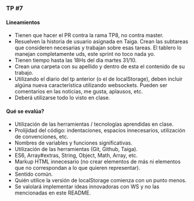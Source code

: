 ### TP #7

#### Lineamientos
*   Tienen que hacer el PR contra la rama TP8, no contra master.
*   Resuelven la historia de usuario asignada en Taiga. Crean las subtareas que consideren necesarias y trabajan sobre esas tareas. El tablero lo manejan completamente uds, este sprint no toco nada yo.
*   Tienen tiempo hasta las 18Hs del dia martes 31/10.
*	Crean una carpeta con su apellido y dentro de esta el contenido de su trabajo.
*   Utilizando el diario del tp anterior (o el de localStorage), deben incluir algúna nueva característica utilizando websockets. Pueden ser comentarios en las noticias, me gusta, aplausos, etc.
*	Deberá utilizarse todo lo visto en clase.

#### Qué se evalúa?
*   Utilización de las herramientas / tecnologías aprendidas en clase.
*   Prolijidad del código: indentaciones, espacios innecesarios, utilización de convenciones, etc.
*   Nombres de variables y funciones significativas.
*   Utilización de las herramientas (Git, Github, Taiga).
*   ES6, Array#extras, String, Object, Math, Array, etc.
*   Markup HTML innecesario (no crear elementos de más ni elementos que no correspondan a lo que quieren representar).
*   Sentido común.
*	Quién utilice la versión de localStorage comienza con un punto menos.
*	Se valolará implementar ideas innovadoras con WS y no las mencionadas en este README.
